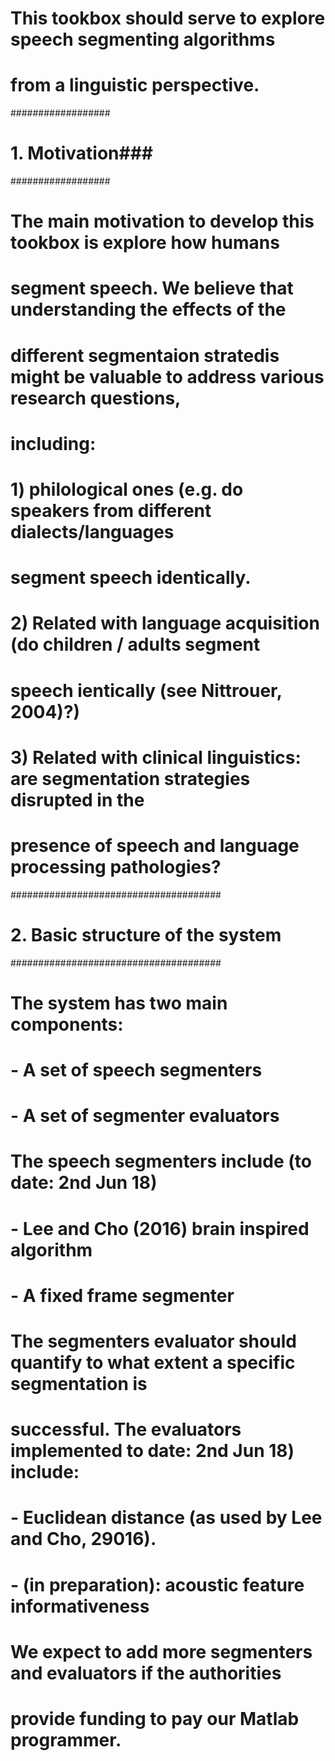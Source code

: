 # This tookbox should serve to explore speech segmenting algorithms
# from a linguistic perspective. 

##################
# 1. Motivation###
##################

# The main motivation to develop this tookbox is explore how humans
# segment speech. We believe that understanding the effects of the
# different segmentaion stratedis might be valuable to  address various research questions,
# including:

# 1) philological ones (e.g. do speakers from different dialects/languages
# segment speech identically. 
# 2) Related with language acquisition (do children / adults segment  
# speech ientically (see Nittrouer, 2004)?) 
# 3) Related with clinical linguistics: are segmentation strategies disrupted in the 
# presence of speech and language processing pathologies?

######################################
# 2. Basic structure of the system ###
######################################
# The system has two main components:
# - A set of speech segmenters
# - A set of segmenter evaluators
#
# The speech segmenters include (to date: 2nd Jun 18)
# - Lee and Cho (2016) brain inspired algorithm
# - A fixed frame segmenter 
#
# The segmenters evaluator should quantify to what extent a specific segmentation is 
# successful. The  evaluators implemented to date: 2nd Jun 18) include:
# - Euclidean distance (as used by Lee and Cho, 29016). 
# - (in preparation): acoustic feature informativeness
# 
# We expect to add more segmenters and evaluators if the authorities 
# provide funding to pay our Matlab programmer.  
#
# 

